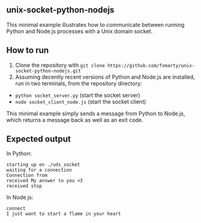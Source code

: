 ## unix-socket-python-nodejs

This minimal example illustrates how to communicate between running Python and Node.js processes with a Unix domain socket.

## How to run

1. Clone the repository with `git clone https://github.com/fxmarty/unix-socket-python-nodejs.git`
3. Assuming decently recent versions of Python and Node.js are installed, run in two terminals, from the repository directory:
- `python socket_server.py` (start the socket server)
- `node socket_client_node.js` (start the socket client)

This minimal example simply sends a message from Python to Node.js, which returns a message back as well as an exit code.

## Expected output

In Python:
```
starting up on ./uds_socket
waiting for a connection
Connection from 
received My answer to you <3
received stop
```

In Node.js:

```
connect
I just want to start a flame in your heart
```
